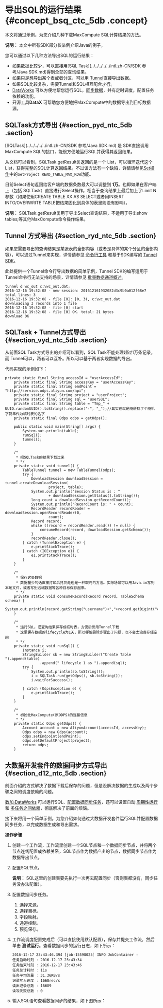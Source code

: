 # 导出SQL的运行结果 {#concept_bsq_ctc_5db .concept}

本文将通过示例，为您介绍几种下载MaxCompute SQL计算结果的方法。

**说明：** 本文中所有SDK部分仅举例介绍Java的例子。

您可以通过以下几种方法导出SQL的运行结果：

-   如果数据比较少，可以直接用[SQL Task](../../../../../intl.zh-CN/SDK 参考/Java SDK.md)得到全部的查询结果。
-   如果只是想导出某个表或者分区，可以用 [Tunnel](../../../../../intl.zh-CN/用户指南/数据上传下载/Tunnel命令操作.md)直接导出数据。
-   如果SQL比较复杂，需要Tunnel和SQL相互配合才行。
-   [DataWorks](https://data.aliyun.com/product/ide?) 可以方便地帮您运行SQL，[同步数据](https://www.alibabacloud.com/help/doc-detail/47677.htm)，并有定时调度，配置任务依赖的功能。
-   开源工具**DataX** 可帮助您方便地把MaxCompute中的数据导出到目标数据源。

## SQLTask方式导出 {#section_pyd_ntc_5db .section}

[SQLTask](../../../../../intl.zh-CN/SDK 参考/Java SDK.md) 是 SDK直接调用MaxCompute SQL的接口，能很方便地运行SQL并获得其返回结果。

从文档可以看到，SQLTask.getResult\(i\)返回的是一个 List，可以循环迭代这个List，获得完整的SQL计算返回结果。不过该方法有一个缺陷，详情请参见[Set操作](../../../../../intl.zh-CN/用户指南/常用命令/Set操作.md#)中的`SetProject READ_TABLE_MAX_ROW`功能。

目前Select语句返回给客户端的数据条数最大可以调整到 **1万**。也即如果在客户端上（包括 SQLTask）直接进行Select操作，相当于查询结果上最后加上了Limit N参数（如果使用CREATE TABLE XX AS SELECT或者用INSERT INTO/OVERWRITE TABLE把结果固化到具体的表里则没有影响）。

**说明：** SQLTask.getResult\(i\)用于导出Select查询结果，不适用于导出show tables;等其他MaxCompute命令操作结果。

## Tunnel 方式导出 {#section_ryd_ntc_5db .section}

如果您需要导出的查询结果是某张表的全部内容（或者是具体的某个分区的全部内容），可以通过Tunnel来实现，详情请参见 [命令行工具](../../../../../intl.zh-CN/用户指南/数据上传下载/Tunnel命令操作.md) 和基于SDK编写的 [Tunnel SDK](../../../../../intl.zh-CN/用户指南/数据上传下载/批量数据通道SDK介绍/批量数据通道概要.md)。

此处提供一个Tunnel命令行导出数据的简单示例，Tunnel SDK的编写适用于Tunnel命令行无法支持的场景，详情请参见 [批量数据通道概述](../../../../../intl.zh-CN/用户指南/数据上传下载/批量数据通道SDK介绍/批量数据通道概要.md)。

```
tunnel d wc_out c:\wc_out.dat;
2016-12-16 19:32:08 - new session: 201612161932082d3c9b0a012f68e7 total lines: 3
2016-12-16 19:32:08 - file [0]: [0, 3), c:\wc_out.dat
downloading 3 records into 1 file
2016-12-16 19:32:08 - file [0] start
2016-12-16 19:32:08 - file [0] OK. total: 21 bytes
download OK
```

## SQLTask + Tunnel方式导出 {#section_vyd_ntc_5db .section}

从前面SQL Task方式导出的介绍可以看到，SQL Task不能处理超过1万条记录，而 Tunnel可以，两者可以互补。所以可以基于两者实现数据的导出。

代码实现的示例如下：

```language-java
private static final String accessId = "userAccessId";
    private static final String accessKey = "userAccessKey";
    private static final String endPoint = "http://service.odps.aliyun.com/api";
    private static final String project = "userProject";
    private static final String sql = "userSQL";
    private static final String table = "Tmp_" + UUID.randomUUID().toString().replace("-", "_");//其实也就是随便找了个随机字符串作为临时表的名字
    private static final Odps odps = getOdps();

    public static void main(String[] args) {
        System.out.println(table);
        runSql();
        tunnel();
    }

    /*
     * 把SQLTask的结果下载过来
     * */
    private static void tunnel() {
        TableTunnel tunnel = new TableTunnel(odps);
        try {
            DownloadSession downloadSession = tunnel.createDownloadSession(
                    project, table);
            System.out.println("Session Status is : "
                    + downloadSession.getStatus().toString());
            long count = downloadSession.getRecordCount();
            System.out.println("RecordCount is: " + count);
            RecordReader recordReader = downloadSession.openRecordReader(0,
                    count);
            Record record;
            while ((record = recordReader.read()) != null) {
                consumeRecord(record, downloadSession.getSchema());
            }
            recordReader.close();
        } catch (TunnelException e) {
            e.printStackTrace();
        } catch (IOException e1) {
            e1.printStackTrace();
        }
    }

    /*
     * 保存这条数据
     * 数据量少的话直接打印后拷贝走也是一种取巧的方法。实际场景可以用Java.io写到本地文件，或者写到远端数据等各种目标保存起来。
     * */
    private static void consumeRecord(Record record, TableSchema schema) {
        System.out.println(record.getString("username")+","+record.getBigint("cnt"));
    }

    /*
     * 运行SQL，把查询结果保存成临时表，方便后面用Tunnel下载
     * 这里保存数据的lifecycle为1天，所以哪怕删除步骤出了问题，也不会太浪费存储空间
     * */
    private static void runSql() {
        Instance i;
        StringBuilder sb = new StringBuilder("Create Table ").append(table)
                .append(" lifecycle 1 as ").append(sql);
        try {
            System.out.println(sb.toString());
            i = SQLTask.run(getOdps(), sb.toString());
            i.waitForSuccess();

        } catch (OdpsException e) {
            e.printStackTrace();
        }
    }

    /*
     * 初始化MaxCompute(原ODPS)的连接信息
     * */
    private static Odps getOdps() {
        Account account = new AliyunAccount(accessId, accessKey);
        Odps odps = new Odps(account);
        odps.setEndpoint(endPoint);
        odps.setDefaultProject(project);
        return odps;
    }
```

## 大数据开发套件的数据同步方式导出 {#section_d12_ntc_5db .section}

前面介绍的方式解决了数据下载后保存的问题，但是没解决数据的生成以及两个步骤之间的调度依赖的问题。

[数加·DataWorks](https://data.aliyun.com/product/ide?) 可以运行SQL、[配置数据同步任务](https://www.alibabacloud.com/help/doc-detail/30269.htm)，还可以设置自动 [周期性运行](https://www.alibabacloud.com/help/doc-detail/50130.htm) 和 [多任务之间依赖](https://www.alibabacloud.com/help/doc-detail/50130.htm)，彻底解决了前面的烦恼。

接下来将用一个简单示例，为您介绍如何通过大数据开发套件运行SQL并配置数据同步任务，以完成数据生成和导出需求。

**操作步骤**

1.  创建一个工作流，工作流里创建一个SQL节点和一个数据同步节点，并将两个节点连线配置成依赖关系，SQL节点作为数据产出的节点，数据同步节点作为数据导出节点。
2.  配置SQL节点。

    **说明：** SQL这里的创建表要先执行一次再去配置同步（否则表都没有，同步任务没办法配置）。

3.  配置数据同步任务。
    1.  选择来源。
    2.  选择目标。
    3.  字段映射。
    4.  通道控制。
    5.  预览保存。
4.  工作流调度配置完成后（可以直接使用默认配置），保存并提交工作流，然后单击 **测试运行**。查看数据同步的运行日志，如下所示：

    ```
    2016-12-17 23:43:46.394 [job-15598025] INFO JobContainer - 
    任务启动时刻 : 2016-12-17 23:43:34
    任务结束时刻 : 2016-12-17 23:43:46
    任务总计耗时 : 11s
    任务平均流量 : 31.36KB/s
    记录写入速度 : 1668rec/s
    读出记录总数 : 16689
    读写失败总数 : 0
    ```

5.  输入SQL语句查看数据同步的结果，如下图所示：


